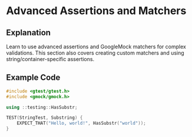 # Advanced Assertions and Matchers

## Explanation
Learn to use advanced assertions and GoogleMock matchers for complex validations. This section also covers creating custom matchers and using string/container-specific assertions.

## Example Code
```cpp
#include <gtest/gtest.h>
#include <gmock/gmock.h>

using ::testing::HasSubstr;

TEST(StringTest, Substring) {
    EXPECT_THAT("Hello, world!", HasSubstr("world"));
}
```
